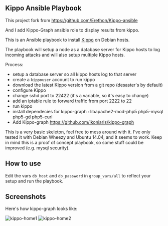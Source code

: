 Kippo Ansible Playbook
----------------------

This project fork from https://github.com/Erethon/Kippo-ansible 

And I add Kippo-Graph ansible role to display results from kippo. 

This is an Ansible playbook to install [Kippo](
https://github.com/desaster/kippo) on Debian hosts.

The playbook will setup a node as a database server for Kippo hosts to log
incoming attacks and will also setup multiple Kippo hosts.

Process:
* setup a database server so all kippo hosts log to that server
* create a `kippouser` account to run kippo
* download the latest Kippo version from a git repo (desaster's by default)
* configure Kippo
* change sshd port to 22422 (it's a variable, so it's easy to change)
* add an iptable rule to forward traffic from port 2222 to 22
* run kippo
* install dependecies for kippo-graph : libapache2-mod-php5 php5-mysql php5-gd php5-curl
* Add Kippo-graph https://github.com/ikoniaris/kippo-graph

This is a very basic skeleton, feel free to mess around with it. I've only
tested it with Debian Wheezy and Ubuntu 14.04, and it seems to work. Keep in mind this is a proof
of concept playbook, so some stuff could be improved (e.g. mysql security).

How to use
----------

Edit the vars `db_host` and `db_password` in `group_vars/all` to reflect your
setup and run the playbook.

Screenshots
----------
Here's how kippo-graph looks like:

![kippo-home1](https://cloud.githubusercontent.com/assets/8499688/20463622/1fd9a744-af6a-11e6-9489-2c13bcc64d4f.png)
![kippo-home2](https://cloud.githubusercontent.com/assets/8499688/20463623/2114c760-af6a-11e6-9754-bb729876d0ab.png)

